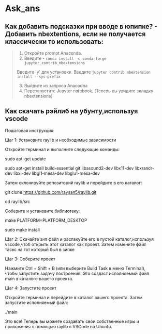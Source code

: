 # Ask_ans
## Как добавить подсказки при вводе в юпипке? - Добавить nbextentions, если не получается классически то использовать:
>1) Откройте prompt Anaconda.
>2) Введите -
```conda install -c conda-forge jupyter_contrib_nbextensions```
>
> Введите 'y' для установки.
> Bведите ```jupyter contrib nbextension install --sys-prefix```
>
>3) Выйдите из запроса Anacodna
>4) Перезапустите Jupyter notebook. (Теперь вы увидите вкладку nbextensions)

## Как скачать рэйлиб на убунту,используя vscode

Пошаговая инструкция:

Шаг 1: Установите raylib и необходимые зависимости

Откройте терминал и выполните следующие команды:

sudo apt-get update

sudo apt-get install build-essential git libasound2-dev libx11-dev libxrandr-dev libxi-dev libgl1-mesa-dev libglu1-mesa-dev

Затем склонируйте репозиторий raylib и перейдите в его каталог:

git clone https://github.com/raysan5/raylib.git

cd raylib/src

Соберите и установите библиотеку:

make PLATFORM=PLATFORM_DESKTOP

sudo make install

Шаг 2: Cкачайте зип файл и распакуйте его в пустой каталог,используя vscode,чтоб открыть этот каталог как проект. Затем измените файл таскс на тот который был в зипке

Шаг 3: Соберите проект

Нажмите Ctrl + Shift + B (или выберите Build Task в меню Terminal), чтобы запустить задачу построения. Это создаст исполняемый файл main в каталоге вашего проекта.

Шаг 4: Запустите проект

Откройте терминал и перейдите в каталог вашего проекта. Затем запустите исполняемый файл:

./main

Это все! Теперь вы можете создавать свои собственные игры и приложения с помощью raylib в VSCode на Ubuntu.
